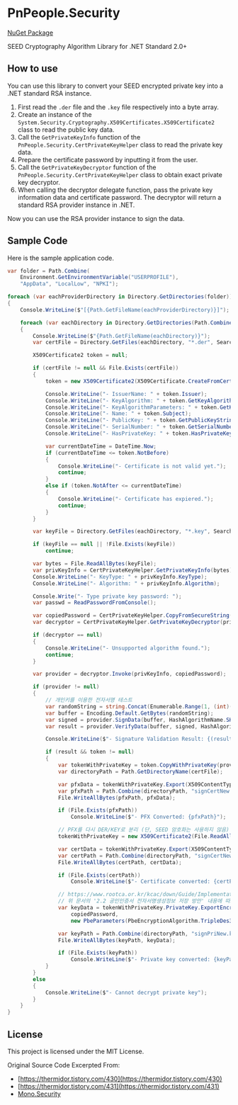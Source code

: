 # PnPeople.Security

[NuGet Package](https://www.nuget.org/packages/PnPeople.Security/)

SEED Cryptography Algorithm Library for .NET Standard 2.0+

## How to use

You can use this library to convert your SEED encrypted private key into a .NET standard RSA instance.

1. First read the `.der` file and the `.key` file respectively into a byte array.
1. Create an instance of the `System.Security.Cryptography.X509Certificates.X509Certificate2` class to read the public key data.
1. Call the `GetPrivateKeyInfo` function of the `PnPeople.Security.CertPrivateKeyHelper` class to read the private key data.
1. Prepare the certificate password by inputting it from the user.
1. Call the `GetPrivateKeyDecryptor` function of the `PnPeople.Security.CertPrivateKeyHelper` class to obtain exact private key decryptor.
1. When calling the decryptor delegate function, pass the private key information data and certificate password. The decryptor will return a standard RSA provider instance in .NET.

Now you can use the RSA provider instance to sign the data.

## Sample Code

Here is the sample application code.

```csharp
var folder = Path.Combine(
    Environment.GetEnvironmentVariable("USERPROFILE"),
    "AppData", "LocalLow", "NPKI");

foreach (var eachProviderDirectory in Directory.GetDirectories(folder))
{
    Console.WriteLine($"[{Path.GetFileName(eachProviderDirectory)}]");

    foreach (var eachDirectory in Directory.GetDirectories(Path.Combine(eachProviderDirectory, "USER")))
    {
        Console.WriteLine($"{Path.GetFileName(eachDirectory)}");
        var certFile = Directory.GetFiles(eachDirectory, "*.der", SearchOption.TopDirectoryOnly).FirstOrDefault();

        X509Certificate2 token = null;

        if (certFile != null && File.Exists(certFile))
        {
            token = new X509Certificate2(X509Certificate.CreateFromCertFile(certFile));

            Console.WriteLine("- IssuerName: " + token.Issuer);
            Console.WriteLine("- KeyAlgorithm: " + token.GetKeyAlgorithm());
            Console.WriteLine("- KeyAlgorithmParameters: " + token.GetKeyAlgorithmParametersString());
            Console.WriteLine("- Name: " + token.Subject);
            Console.WriteLine("- PublicKey: " + token.GetPublicKeyString());
            Console.WriteLine("- SerialNumber: " + token.GetSerialNumberString());
            Console.WriteLine("- HasPrivateKey: " + token.HasPrivateKey);

            var currentDateTime = DateTime.Now;
            if (currentDateTime <= token.NotBefore)
            {
                Console.WriteLine("- Certificate is not valid yet.");
                continue;
            }
            else if (token.NotAfter <= currentDateTime)
            {
                Console.WriteLine("- Certificate has expiered.");
                continue;
            }
        }

        var keyFile = Directory.GetFiles(eachDirectory, "*.key", SearchOption.TopDirectoryOnly).FirstOrDefault();

        if (keyFile == null || !File.Exists(keyFile))
            continue;

        var bytes = File.ReadAllBytes(keyFile);
        var privKeyInfo = CertPrivateKeyHelper.GetPrivateKeyInfo(bytes);
        Console.WriteLine("- KeyType: " + privKeyInfo.KeyType);
        Console.WriteLine("- Algorithm: " + privKeyInfo.Algorithm);

        Console.Write("- Type private key password: ");
        var passwd = ReadPasswordFromConsole();

        var copiedPassword = CertPrivateKeyHelper.CopyFromSecureString(passwd);
        var decryptor = CertPrivateKeyHelper.GetPrivateKeyDecryptor(privKeyInfo);

        if (decryptor == null)
        {
            Console.WriteLine("- Unsupported algorithm found.");
            continue;
        }

        var provider = decryptor.Invoke(privKeyInfo, copiedPassword);

        if (provider != null)
        {
            // 개인키를 이용한 전자서명 테스트
            var randomString = string.Concat(Enumerable.Range(1, (int)(Math.Abs(DateTime.Now.Ticks) % 9)).Select(x => Guid.NewGuid().ToString("n")));
            var buffer = Encoding.Default.GetBytes(randomString);
            var signed = provider.SignData(buffer, HashAlgorithmName.SHA1, RSASignaturePadding.Pkcs1);
            var result = provider.VerifyData(buffer, signed, HashAlgorithmName.SHA1, RSASignaturePadding.Pkcs1);

            Console.WriteLine($"- Signature Validation Result: {(result ? "Valid" : "Invalid")}");

            if (result && token != null)
            {
                var tokenWithPrivateKey = token.CopyWithPrivateKey(provider);
                var directoryPath = Path.GetDirectoryName(certFile);

                var pfxData = tokenWithPrivateKey.Export(X509ContentType.Pfx, passwd);
                var pfxPath = Path.Combine(directoryPath, "signCertNew.pfx");
                File.WriteAllBytes(pfxPath, pfxData);

                if (File.Exists(pfxPath))
                    Console.WriteLine($"- PFX Converted: {pfxPath}");

                // PFX를 다시 DER/KEY로 분리 (단, SEED 암호화는 사용하지 않음)
                tokenWithPrivateKey = new X509Certificate2(File.ReadAllBytes(pfxPath), passwd, X509KeyStorageFlags.Exportable);

                var certData = tokenWithPrivateKey.Export(X509ContentType.Cert);
                var certPath = Path.Combine(directoryPath, "signCertNew.der");
                File.WriteAllBytes(certPath, certData);

                if (File.Exists(certPath))
                    Console.WriteLine($"- Certificate converted: {certPath}");

                // https://www.rootca.or.kr/kcac/down/Guide/Implementation_Guideline_for_Safe_Usage_of_Accredited_Certificate_using_bio_information_in_Smart_phone.pdf
                // 위 문서의 '2.2 공인인증서 전자서명생성정보 저장 방안' 내용에 따르면 IterationCount는 2048로 약속된 것 같다.
                var keyData = tokenWithPrivateKey.PrivateKey.ExportEncryptedPkcs8PrivateKey(
                    copiedPassword,
                    new PbeParameters(PbeEncryptionAlgorithm.TripleDes3KeyPkcs12, HashAlgorithmName.SHA1, 2048));

                var keyPath = Path.Combine(directoryPath, "signPriNew.key");
                File.WriteAllBytes(keyPath, keyData);

                if (File.Exists(keyPath))
                    Console.WriteLine($"- Private key converted: {keyPath}");
            }
        }
        else
        {
            Console.WriteLine($"- Cannot decrypt private key");
        }
    }
}
```

## License

This project is licensed under the MIT License.

Original Source Code Excerpted From:

- [https://thermidor.tistory.com/430](https://thermidor.tistory.com/430)
- [https://thermidor.tistory.com/431](https://thermidor.tistory.com/431)
- [Mono.Security](https://github.com/mono/mono/tree/5d2e3bc3b3c8184d35b2f7801e88d96470d367c4/mcs/class/Mono.Security)
